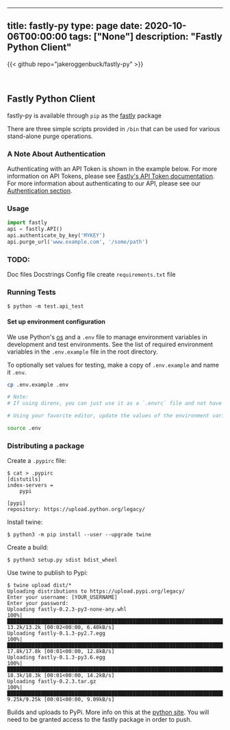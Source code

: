
---
title: fastly-py
type: page
date: 2020-10-06T00:00:00
tags: ["None"]
description: "Fastly Python Client"
---

{{< github repo="jakeroggenbuck/fastly-py" >}}

<br>

## Fastly Python Client

fastly-py is available through `pip` as the [fastly](https://pypi.python.org/pypi/fastly) package

There are three simple scripts provided in `/bin` that can be used for various stand-alone purge operations.

### A Note About Authentication

Authenticating with an API Token is shown in the example below. For more information on API Tokens, please see [Fastly's API Token documentation](https://developer.fastly.com/reference/api/auth/). For more information about authenticating to our API, please see our [Authentication section](https://developer.fastly.com/reference/api/#authentication).


### Usage

```python
import fastly
api = fastly.API()
api.authenticate_by_key('MYKEY')
api.purge_url('www.example.com', '/some/path')
```

### TODO:

Doc files
Docstrings
Config file
create `requirements.txt` file

### Running Tests

```
$ python -m test.api_test
```

#### Set up environment configuration
We use Python's [os](https://docs.python.org/2/library/os.html) and a `.env` file to manage environment variables in development and test environments. See the list of required environment variables in the `.env.example` file in the root directory.

To optionally set values for testing, make a copy of `.env.example` and name it `.env`.

```bash
cp .env.example .env

# Note:
# If using direnv, you can just use it as a `.envrc` file and not have to `source` it manually.

# Using your favorite editor, update the values of the environment variables in `.env` and then

source .env
```

### Distributing a package

Create a `.pypirc` file:

```
$ cat > .pypirc
[distutils]
index-servers =
    pypi

[pypi]
repository: https://upload.python.org/legacy/
```

Install twine:

```
$ python3 -m pip install --user --upgrade twine
```

Create a build:
```
$ python3 setup.py sdist bdist_wheel
```

Use twine to publish to Pypi:

```
$ twine upload dist/* 
Uploading distributions to https://upload.pypi.org/legacy/
Enter your username: [YOUR_USERNAME]
Enter your password:
Uploading fastly-0.2.3-py3-none-any.whl
100%|████████████████████████████████████████████████████████████████████████████████████████████████████████████████████████████████████████| 13.2k/13.2k [00:02<00:00, 6.40kB/s]
Uploading fastly-0.1.3-py2.7.egg
100%|████████████████████████████████████████████████████████████████████████████████████████████████████████████████████████████████████████| 17.8k/17.8k [00:01<00:00, 12.8kB/s]
Uploading fastly-0.1.3-py3.6.egg
100%|████████████████████████████████████████████████████████████████████████████████████████████████████████████████████████████████████████| 18.3k/18.3k [00:01<00:00, 14.2kB/s]
Uploading fastly-0.2.3.tar.gz
100%|████████████████████████████████████████████████████████████████████████████████████████████████████████████████████████████████████████| 9.25k/9.25k [00:01<00:00, 9.09kB/s]
```

Builds and uploads to PyPi. More info on this at the [python
site](https://packaging.python.org/tutorials/packaging-projects/). You will
need to be granted access to the fastly package in order to push.